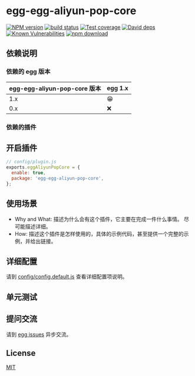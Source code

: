 # egg-egg-aliyun-pop-core

[![NPM version][npm-image]][npm-url]
[![build status][travis-image]][travis-url]
[![Test coverage][codecov-image]][codecov-url]
[![David deps][david-image]][david-url]
[![Known Vulnerabilities][snyk-image]][snyk-url]
[![npm download][download-image]][download-url]

[npm-image]: https://img.shields.io/npm/v/egg-egg-aliyun-pop-core.svg?style=flat-square
[npm-url]: https://npmjs.org/package/egg-egg-aliyun-pop-core
[travis-image]: https://img.shields.io/travis/eggjs/egg-egg-aliyun-pop-core.svg?style=flat-square
[travis-url]: https://travis-ci.org/eggjs/egg-egg-aliyun-pop-core
[codecov-image]: https://img.shields.io/codecov/c/github/eggjs/egg-egg-aliyun-pop-core.svg?style=flat-square
[codecov-url]: https://codecov.io/github/eggjs/egg-egg-aliyun-pop-core?branch=master
[david-image]: https://img.shields.io/david/eggjs/egg-egg-aliyun-pop-core.svg?style=flat-square
[david-url]: https://david-dm.org/eggjs/egg-egg-aliyun-pop-core
[snyk-image]: https://snyk.io/test/npm/egg-egg-aliyun-pop-core/badge.svg?style=flat-square
[snyk-url]: https://snyk.io/test/npm/egg-egg-aliyun-pop-core
[download-image]: https://img.shields.io/npm/dm/egg-egg-aliyun-pop-core.svg?style=flat-square
[download-url]: https://npmjs.org/package/egg-egg-aliyun-pop-core

<!--
Description here.
-->

## 依赖说明

### 依赖的 egg 版本

egg-egg-aliyun-pop-core 版本 | egg 1.x
--- | ---
1.x | 😁
0.x | ❌

### 依赖的插件
<!--

如果有依赖其它插件，请在这里特别说明。如

- security
- multipart

-->

## 开启插件

```js
// config/plugin.js
exports.eggAliyunPopCore = {
  enable: true,
  package: 'egg-egg-aliyun-pop-core',
};
```

## 使用场景

- Why and What: 描述为什么会有这个插件，它主要在完成一件什么事情。
尽可能描述详细。
- How: 描述这个插件是怎样使用的，具体的示例代码，甚至提供一个完整的示例，并给出链接。

## 详细配置

请到 [config/config.default.js](config/config.default.js) 查看详细配置项说明。

## 单元测试

<!-- 描述如何在单元测试中使用此插件，例如 schedule 如何触发。无则省略。-->

## 提问交流

请到 [egg issues](https://github.com/eggjs/egg/issues) 异步交流。

## License

[MIT](LICENSE)
